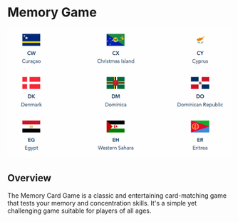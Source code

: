 # Memory Game

![Game Preview](src/assets/game-preview.png)

## Overview

The Memory Card Game is a classic and entertaining card-matching game that tests your memory and concentration skills. It's a simple yet challenging game suitable for players of all ages.
